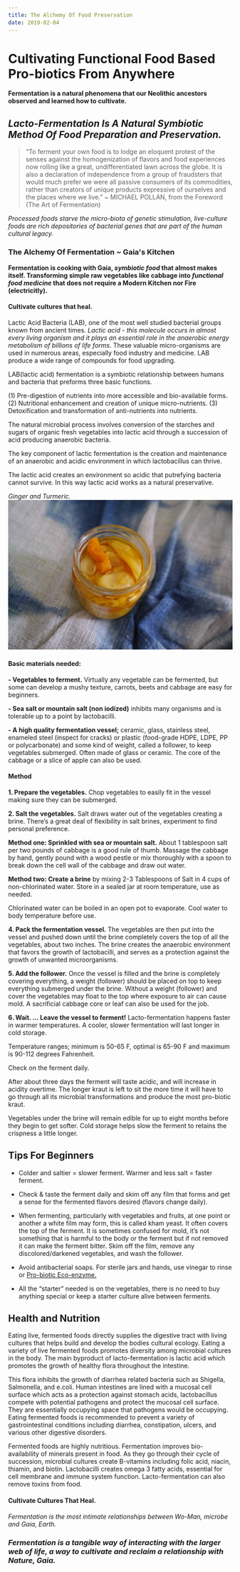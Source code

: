 ```yaml
---
title: The Alchemy Of Food Preservation
date: 2019-02-04
---
```


# Cultivating Functional Food Based Pro-biotics From Anywhere

**Fermentation is a natural phenomena that our Neolithic ancestors observed and learned how to cultivate.**

## *Lacto-Fermentation Is A Natural Symbiotic Method Of Food Preparation and Preservation.* 

> “To ferment your own food is to lodge an eloquent protest of the senses against the homogenization of flavors and food experiences now rolling like a great, undifferentiated lawn across the globe. It is also a declaration of independence from a group of fraudsters that would much prefer we were all passive consumers of its commodities, rather than creators of unique products expressive of ourselves and the places where we live.” ~ MICHAEL POLLAN, from the Foreword (The Art of Fermentation)

*Processed foods starve the micro-biota of genetic stimulation, live-culture foods are rich depositories of bacterial genes that are part of the human cultural legacy.*

### The Alchemy Of Fermentation ~ Gaia's Kitchen

**Fermentation is cooking with Gaia, *symbiotic food* that almost makes itself. Transforming simple raw vegetables like cabbage into *functional food medicine* that does not require a Modern Kitchen nor Fire (electricitly).**

#### Cultivate cultures that heal.
 
Lactic Acid Bacteria (LAB), one of the most well studied bacterial groups known from ancient times. *Lactic acid - this molecule occurs in almost every living organism and it plays an essential role in the anaerobic energy metabolism of billions of life forms.* These valuable micro-organisms are used in numerous areas, especially food industry and medicine. LAB produce a wide range of compounds for food upgrading.
 
LAB(lactic acid) fermentation is a symbiotic relationship between humans and bacteria that preforms three basic functions.

(1) Pre-digestion of nutrients into more accessible and bio-available forms.
(2) Nutritional enhancement and creation of unique
micro-nutrients.
(3) Detoxification and transformation of anti-nutrients into nutrients.

The natural microbial process involves conversion of the starches and sugars of organic fresh vegetables into lactic acid through a succession of acid producing anaerobic bacteria. 

The key component of lactic fermentation is the creation and maintenance of an anaerobic and acidic environment in which lactobacillus can thrive. 

The lactic acid creates an environment so acidic that putrefying bacteria cannot survive. In this way lactic acid works as a natural preservative.

*Ginger and Turmeric.*
![Ginger and Turmeric](./lactoFermentImages/gingerTumeric_web.JPG)

#### Basic materials needed:

**- Vegetables to ferment.** Virtually any vegetable  can be fermented, but some can develop a mushy texture, carrots, beets and cabbage are easy for beginners.

**- Sea salt or mountain salt (non iodized)** inhibits many organisms and is tolerable up to a point by lactobacilli.

**- A high quality fermentation vessel;** ceramic, glass, stainless steel, enameled steel (inspect for cracks) or plastic (food-grade HDPE, LDPE, PP or polycarbonate) and some kind of weight, called a follower, to keep vegetables submerged. Often made of glass or ceramic. The core of the cabbage or a slice of apple can also be used.

#### Method

**1. Prepare the vegetables.**
Chop vegetables to easily fit in the vessel making sure they can be submerged.

**2. Salt the vegetables.**
Salt draws water out of the vegetables creating a brine.
There’s a great deal of flexibility in salt brines, experiment to find personal preference.

**Method one: Sprinkled with sea or mountain salt.** About 1 tablespoon salt per two pounds of cabbage is a good rule of thumb. Massage the cabbage by hand, gently pound with a wood pestle or mix thoroughly with a spoon to break down the cell wall of the cabbage and draw out water.

**Method two: Create a brine** by mixing 2-3 Tablespoons of Salt in 4 cups of non-chlorinated water. Store in a sealed jar at room temperature, use as needed. 

Chlorinated water can be boiled in an open pot to evaporate. Cool water to body temperature before use.

**4. Pack the fermentation vessel.**
The vegetables are then put into the vessel and pushed down until the brine completely covers the top of all the vegetables, about two inches. The brine creates the anaerobic environment that favors the growth of lactobacilli, and serves as a protection against the growth of unwanted microorganisms.

**5. Add the follower.**
Once the vessel is filled and the brine is completely covering everything, a weight (follower) should be placed on top to keep everything submerged under the brine. Without a weight (follower) and cover the vegetables may float to the top where exposure to air can cause mold. A sacrificial cabbage core or leaf can also be used for the job.

**6. Wait. ... Leave the vessel to ferment!**
Lacto-fermentation happens faster in warmer temperatures. A cooler, slower fermentation will last longer in cold storage.

Temperature ranges; minimum is 50-65 F, optimal is 65-90 F and maximum is 90-112 degrees Fahrenheit. 

Check on the ferment daily.

After about three days the ferment will taste acidic, and will increase in acidity overtime. The longer kraut is left to sit the more time it will have to go through all its microbial transformations and produce the most pro-biotic kraut.

Vegetables under the brine will remain edible for up to eight months before they begin to get softer. Cold storage helps slow the ferment to retains the crispness a little longer.

## Tips For Beginners
- Colder and saltier = slower ferment. Warmer and less salt = faster ferment.

- Check & taste the ferment daily and skim off any film that forms and get a sense for the fermented flavors desired (flavors change daily).

- When fermenting, particularly with vegetables and fruits, at one point or another a white film may form, this is called kham yeast. It often covers the top of the ferment. It is sometimes confused for mold, it’s not something that is harmful to the body or the ferment but if not removed it can make the ferment bitter. Skim off the film, remove any discolored/darkened vegetables, and wash the follower. 

- Avoid antibacterial soaps. For sterile jars and hands, use vinegar to rinse or [Pro-biotic Eco-enzyme.](./waterAlchemy.md)

- All the “starter” needed is on the vegetables, there is no need to buy anything special or keep a starter culture alive between ferments.

## Health and Nutrition

Eating live, fermented foods directly supplies the digestive tract with living cultures that helps build and develop the bodies cultural ecology. Eating a variety of live fermented foods promotes diversity among microbial cultures in the body. The main byproduct of lacto-fermentation is lactic acid which promotes the growth of healthy flora throughout the intestine. 

This flora inhibits the growth of diarrhea related bacteria such as Shigella, Salmonella, and e.coli. Human intestines are lined with a mucosal cell surface which acts as a protection against stomach acids, lactobacillus compete with potential pathogens and protect the mucosal cell surface. They are essentially occupying space that pathogens would be occupying. Eating fermented foods is recommended to prevent a variety of gastrointestinal conditions including diarrhea, constipation, ulcers, and various other digestive disorders.

Fermented foods are highly nutritious. Fermentation improves bio-availability of minerals present in food. As they go through their cycle of succession, microbial cultures create B-vitamins including folic acid, niacin, thiamin, and biotin. Lactobacilli creates omega 3 fatty acids, essential for cell membrane and immune system function. Lacto-fermentation can also remove toxins from food. 

#### Cultivate Cultures That Heal.
*Fermentation is the most intimate relationships between Wo-Man, microbe and Gaia, Earth.*

### *Fermentation is a tangible way of interacting with the larger web of life, a way to cultivate and reclaim a relationship with Nature, Gaia.*



